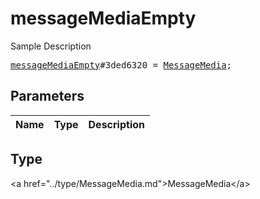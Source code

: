 # messageMediaEmpty

Sample Description

<pre>
<a href="../constructor/messageMediaEmpty.md">messageMediaEmpty</a>#3ded6320 = <a href="../type/MessageMedia.md">MessageMedia</a>;
</pre>

## Parameters

| Name | Type | Description |
|------|:----:|-------------|

## Type

&lt;a href=&#34;../type/MessageMedia.md&#34;&gt;MessageMedia&lt;/a&gt;
